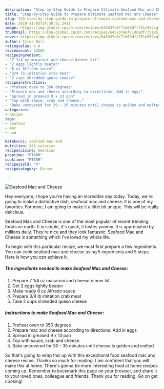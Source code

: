 ```yaml
---
description: "Step-by-Step Guide to Prepare Ultimate Seafood Mac and Cheese"
title: "Step-by-Step Guide to Prepare Ultimate Seafood Mac and Cheese"
slug: 520-step-by-step-guide-to-prepare-ultimate-seafood-mac-and-cheese
date: 2020-11-03T14:30:51.241Z
image: https://img-global.cpcdn.com/recipes/645837a6f71d69df/751x532cq70/seafood-mac-and-cheese-recipe-main-photo.jpg
thumbnail: https://img-global.cpcdn.com/recipes/645837a6f71d69df/751x532cq70/seafood-mac-and-cheese-recipe-main-photo.jpg
cover: https://img-global.cpcdn.com/recipes/645837a6f71d69df/751x532cq70/seafood-mac-and-cheese-recipe-main-photo.jpg
author: Tyler Hall
ratingvalue: 4.8
reviewcount: 32860
recipeingredient:
- "7 1/4 oz macaroni and cheese dinner kit"
- "2 eggs lightly beaten"
- "8 oz Alfredo sauce"
- "3/4 lb imitation crab meat"
- "2 cups shredded queso cheese"
recipeinstructions:
- "Preheat oven to 350 degrees"
- "Prepare mac and cheese according to directions. Add in eggs"
- "Spread in greased 9 x 13 pan"
- "Top with sauce, crab and cheese."
- "Bake uncovered for 30 - 35 minutes until cheese is golden and melted"
categories:
- Recipe
tags:
- seafood
- mac
- and

katakunci: seafood mac and 
nutrition: 265 calories
recipecuisine: American
preptime: "PT38M"
cooktime: "PT35M"
recipeyield: "4"
recipecategory: Dinner

---
```



![Seafood Mac and Cheese](https://img-global.cpcdn.com/recipes/645837a6f71d69df/751x532cq70/seafood-mac-and-cheese-recipe-main-photo.jpg)

Hey everyone, I hope you're having an incredible day today. Today, we're going to make a distinctive dish, seafood mac and cheese. It is one of my favorites. For mine, I am going to make it a little bit unique. This will be really delicious.

Seafood Mac and Cheese is one of the most popular of recent trending foods on earth. It is simple, it's quick, it tastes yummy. It is appreciated by millions daily. They're nice and they look fantastic. Seafood Mac and Cheese is something which I've loved my whole life.




To begin with this particular recipe, we must first prepare a few ingredients. You can cook seafood mac and cheese using 5 ingredients and 5 steps. Here is how you can achieve it.

<!--inarticleads1-->

##### The ingredients needed to make Seafood Mac and Cheese:

1. Prepare 7 1/4 oz macaroni and cheese dinner kit
1. Get 2 eggs lightly beaten
1. Make ready 8 oz Alfredo sauce
1. Prepare 3/4 lb imitation crab meat
1. Take 2 cups shredded queso cheese




<!--inarticleads2-->

##### Instructions to make Seafood Mac and Cheese:

1. Preheat oven to 350 degrees
1. Prepare mac and cheese according to directions. Add in eggs
1. Spread in greased 9 x 13 pan
1. Top with sauce, crab and cheese.
1. Bake uncovered for 30 - 35 minutes until cheese is golden and melted




So that's going to wrap this up with this exceptional food seafood mac and cheese recipe. Thanks so much for reading. I am confident that you will make this at home. There's gonna be more interesting food at home recipes coming up. Remember to bookmark this page on your browser, and share it to your loved ones, colleague and friends. Thank you for reading. Go on get cooking!
